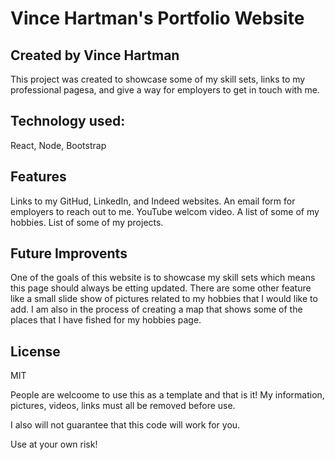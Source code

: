 # Vince Hartman's Portfolio Website

## Created by Vince Hartman

This project was created to showcase some of my skill sets, links to my professional pagesa, and give a way for employers to get in touch with me.

## Technology used:

React, Node, Bootstrap

## Features

Links to my GitHud, LinkedIn, and Indeed websites.
An email form for employers to reach out to me.
YouTube welcom video.
A list of some of my hobbies.
List of some of my projects.

## Future Improvents

One of the goals of this website is to showcase my skill sets which means this page should always be etting updated.
There are some other feature like a small slide show of pictures related to my hobbies that I would like to add.
I am also in the process of creating a map that shows some of the places that I have fished for my hobbies page.

## License

MIT

People are welcoome to use this as a template and that is it! My information, pictures, videos, links must all be removed before use.

I also will not guarantee that this code will work for you.

Use at your own risk!
